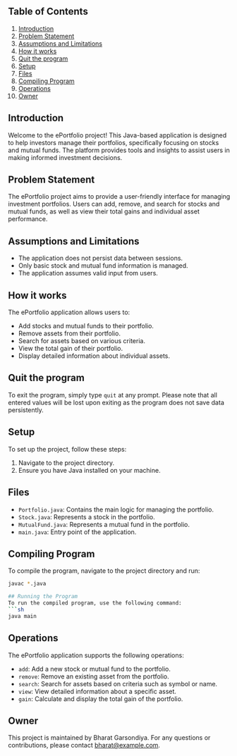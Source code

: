 ## Table of Contents
1. [Introduction](#introduction)
2. [Problem Statement](#problem-statement)
3. [Assumptions and Limitations](#assumptions-and-limitations)
4. [How it works](#how-it-works)
5. [Quit the program](#quit-the-program)
6. [Setup](#setup)
7. [Files](#files)
8. [Compiling Program](#compiling-program)
9. [Operations](#operations)
10. [Owner](#owner)

## Introduction
Welcome to the ePortfolio project! This Java-based application is designed to help investors manage their portfolios, specifically focusing on stocks and mutual funds. The platform provides tools and insights to assist users in making informed investment decisions.

## Problem Statement
The ePortfolio project aims to provide a user-friendly interface for managing investment portfolios. Users can add, remove, and search for stocks and mutual funds, as well as view their total gains and individual asset performance.

## Assumptions and Limitations
- The application does not persist data between sessions.
- Only basic stock and mutual fund information is managed.
- The application assumes valid input from users.

## How it works
The ePortfolio application allows users to:
- Add stocks and mutual funds to their portfolio.
- Remove assets from their portfolio.
- Search for assets based on various criteria.
- View the total gain of their portfolio.
- Display detailed information about individual assets.

## Quit the program
To exit the program, simply type `quit` at any prompt. Please note that all entered values will be lost upon exiting as the program does not save data persistently.

## Setup
To set up the project, follow these steps:
1. Navigate to the project directory.
2. Ensure you have Java installed on your machine.

## Files
- `Portfolio.java`: Contains the main logic for managing the portfolio.
- `Stock.java`: Represents a stock in the portfolio.
- `MutualFund.java`: Represents a mutual fund in the portfolio.
- `main.java`: Entry point of the application.

## Compiling Program
To compile the program, navigate to the project directory and run:
```sh
javac *.java

## Running the Program
To run the compiled program, use the following command:
```sh
java main
```

## Operations
The ePortfolio application supports the following operations:
- `add`: Add a new stock or mutual fund to the portfolio.
- `remove`: Remove an existing asset from the portfolio.
- `search`: Search for assets based on criteria such as symbol or name.
- `view`: View detailed information about a specific asset.
- `gain`: Calculate and display the total gain of the portfolio.

## Owner
This project is maintained by Bharat Garsondiya. For any questions or contributions, please contact bharat@example.com.